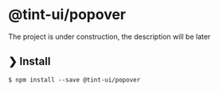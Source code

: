 # @tint-ui/popover

The project is under construction, the description will be later

## ❯ Install

```
$ npm install --save @tint-ui/popover
```
